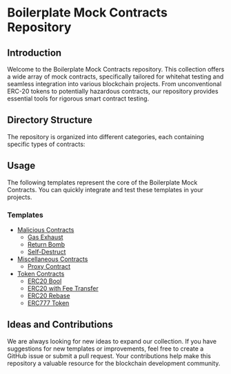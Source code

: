 # Boilerplate Mock Contracts Repository

## Introduction
Welcome to the Boilerplate Mock Contracts repository. This collection offers a wide array of mock contracts, specifically tailored for whitehat testing and seamless integration into various blockchain projects. From unconventional ERC-20 tokens to potentially hazardous contracts, our repository provides essential tools for rigorous smart contract testing.

## Directory Structure
The repository is organized into different categories, each containing specific types of contracts:

## Usage
The following templates represent the core of the Boilerplate Mock Contracts. You can quickly integrate and test these templates in your projects.

### Templates
* [Malicious Contracts](./malicious)
  * [Gas Exhaust](./malicious/gasExhaust.sol)
  * [Return Bomb](./malicious/returnBomb.sol)
  * [Self-Destruct](./malicious/self-destruct.sol)
* [Miscellaneous Contracts](./miscs)
  * [Proxy Contract](./miscs/Proxy.sol)
* [Token Contracts](./tokens)
  * [ERC20 Bool](./tokens/ERC20-bool.sol)
  * [ERC20 with Fee Transfer](./tokens/ERC20-feeTransfer.sol)
  * [ERC20 Rebase](./tokens/ERC20-rebase.sol)
  * [ERC777 Token](./tokens/ERC777-token.sol)

## Ideas and Contributions
We are always looking for new ideas to expand our collection. If you have suggestions for new templates or improvements, feel free to create a GitHub issue or submit a pull request. Your contributions help make this repository a valuable resource for the blockchain development community.
